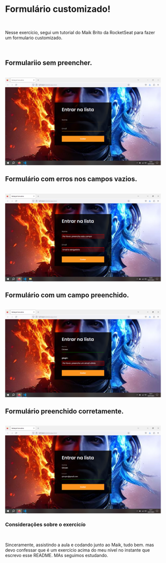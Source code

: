 <h1>Formulário customizado!</h1>
<br>
<p>Nesse exercício, segui um tutorial do Maik Brito da RocketSeat para fazer um formulario customizado. </p>
<br>
<h2>Formulariio sem preencher.</h2>
<br>
<img src="print1.png">
<br>
<h2>Formulário com erros nos campos vazios.</h2>
<br>
<img src="print2.png">
<br>
<h2>Formulário com um campo preenchido.</h2>
<br>
<img src="print3.png">
<br>
<h2>Formulário preenchido corretamente.</h2>
<br>
<img src="print4.png">
<br>
<h3>Considerações sobre o exercicío</h3>
<br>
<p>Sinceramente, assistindo a aula e codando junto ao Maik, tudo bem. mas devo confessar que é um exercício acima do meu nível no instante que escrevo esse README. MAs seguimos estudando. </p> 